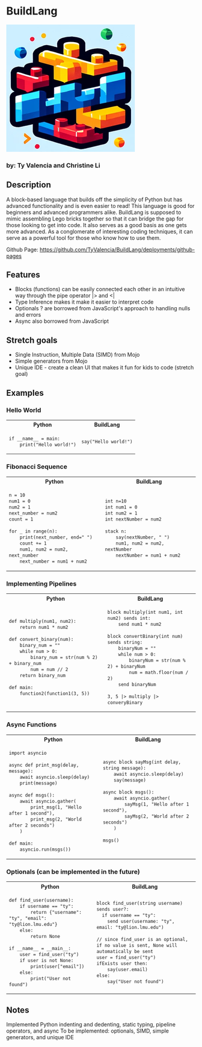 # BuildLang

![Logo](docs/logo.png)

### by: Ty Valencia and Christine Li

## Description

A block-based language that builds off the simplicity of Python but has advanced functionality and is even easier to read! This language is good for beginners and advanced programmers alike. BuildLang is supposed to mimic assembling Lego bricks together so that it can bridge the gap for those looking to get into code. It also serves as a good basis as one gets more advanced. As a conglomerate of interesting coding techniques, it can serve as a powerful tool for those who know how to use them.

Github Page: https://github.com/TyValencia/BuildLang/deployments/github-pages

## Features

- Blocks (functions) can be easily connected each other in an intuitive way through the pipe operator |> and <|
- Type Inference makes it make it easier to interpret code
- Optionals ? are borrowed from JavaScript's approach to handling nulls and errors
- Async also borrowed from JavaScript

## Stretch goals

- Single Instruction, Multiple Data (SIMD) from Mojo
- Simple generators from Mojo
- Unique IDE - create a clean UI that makes it fun for kids to code (stretch goal)

## Examples

### Hello World

<table>
<tr> <th>Python</th><th>BuildLang</th><tr>
</tr>

<td>

```
if __name__ = main:
    print("Hello world!")
```

</td>
<td>

```
say("Hello world!")
```

</td>
</table>

### Fibonacci Sequence

<table>
<tr> <th>Python</th><th>BuildLang</th><tr>
</tr>

<td>

```
n = 10
num1 = 0
num2 = 1
next_number = num2
count = 1

for _ in range(n):
    print(next_number, end=" ")
    count += 1
    num1, num2 = num2, next_number
    next_number = num1 + num2
```

</td>
<td>

```
int n=10
int num1 = 0
int num2 = 1
int nextNumber = num2

stack n:
    say(nextNumber, " ")
    num1, num2 = num2, nextNumber
    nextNumber = num1 + num2
```

</td>
</table>

### Implementing Pipelines

<table>
<tr> <th>Python</th><th>BuildLang</th><tr>
</tr>

<td>

```
def multiply(num1, num2):
	return num1 * num2

def convert_binary(num):
	binary_num = ""
    while num > 0:
        binary_num = str(num % 2) + binary_num
        num = num // 2
    return binary_num

def main:
	function2(function1(3, 5))
```

</td>
<td>

```
block multiply(int num1, int num2) sends int:
    send num1 * num2

block convertBinary(int num) sends string:
    binaryNum = ""
    while num > 0:
        binaryNum = str(num % 2) + binaryNum
        num = math.floor(num / 2)
    send binaryNum

3, 5 |> multiply |> converyBinary
```

</td>
</table>

### Async Functions

<table>
<tr> <th>Python</th><th>BuildLang</th><tr>
</tr>

<td>

```
import asyncio

async def print_msg(delay, message):
    await asyncio.sleep(delay)
    print(message)

async def msgs():
    await asyncio.gather(
        print_msg(1, "Hello after 1 second"),
        print_msg(2, "World after 2 seconds")
    )

def main:
    asyncio.run(msgs())
```

</td>
<td>

```
async block sayMsg(int delay, string message):
    await asyncio.sleep(delay)
    say(message)

async block msgs():
    await asyncio.gather(
        sayMsg(1, "Hello after 1 second"),
        sayMsg(2, "World after 2 seconds")
    )

msgs()
```

</td>
</table>

### Optionals (can be implemented in the future)

<table>
<tr> <th>Python</th><th>BuildLang</th><tr>
</tr>

<td>

```
def find_user(username):
    if username == "ty":
        return {"username": "ty", "email": "ty@lion.lmu.edu"}
    else:
        return None

if __name__ = __main__:
    user = find_user("ty")
    if user is not None:
        print(user["email"])
    else:
        print("User not found")
```

</td>
<td>

```
block find_user(string username) sends user?:
  if username == "ty":
    send user(username: "ty", email: "ty@lion.lmu.edu")

// since find_user is an optional, if no value is sent, None will automatically be sent
user = find_user("ty")
ifExists user then:
    say(user.email)
else:
	say("User not found")
```

</td>
</table>

## Notes

Implemented Python indenting and dedenting, static typing, pipeline operators, and async
To be implemented: optionals, SIMD, simple generators, and unique IDE

